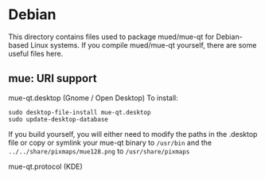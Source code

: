 
Debian
====================
This directory contains files used to package mued/mue-qt
for Debian-based Linux systems. If you compile mued/mue-qt yourself, there are some useful files here.

## mue: URI support ##


mue-qt.desktop  (Gnome / Open Desktop)
To install:

	sudo desktop-file-install mue-qt.desktop
	sudo update-desktop-database

If you build yourself, you will either need to modify the paths in
the .desktop file or copy or symlink your mue-qt binary to `/usr/bin`
and the `../../share/pixmaps/mue128.png` to `/usr/share/pixmaps`

mue-qt.protocol (KDE)

